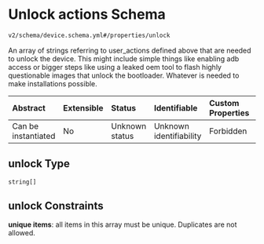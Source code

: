 # Unlock actions Schema

```txt
v2/schema/device.schema.yml#/properties/unlock
```

An array of strings referring to user_actions defined above that are needed to unlock the device. This might include simple things like enabling adb access or bigger steps like using a leaked oem tool to flash highly questionable images that unlock the bootloader. Whatever is needed to make installations possible.

| Abstract            | Extensible | Status         | Identifiable            | Custom Properties | Additional Properties | Access Restrictions | Defined In                                                          |
| :------------------ | :--------- | :------------- | :---------------------- | :---------------- | :-------------------- | :------------------ | :------------------------------------------------------------------ |
| Can be instantiated | No         | Unknown status | Unknown identifiability | Forbidden         | Allowed               | none                | [device.schema.json*](../device.schema.json "open original schema") |

## unlock Type

`string[]`

## unlock Constraints

**unique items**: all items in this array must be unique. Duplicates are not allowed.
